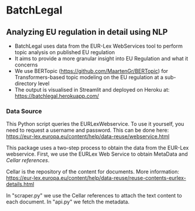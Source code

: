 # BatchLegal
## Analyzing EU regulation in detail using NLP
- BatchLegal uses data from the EUR-Lex WebServices tool to perform topic analysis on published EU regulation
- It aims to provide a more granular insight into EU Regulation and what it concerns
- We use BERTopic (https://github.com/MaartenGr/BERTopic) for Transformers-based topic modeling on the EU regulation at a sub-directory level
- The output is visualised in Streamlit and deployed on Heroku at: https://batchlegal.herokuapp.com/

### Data Source
This Python script queries the EURLexWebservice. To use it yourself, you need to request a username and password. This can be done here:
https://eur-lex.europa.eu/content/help/data-reuse/webservice.html

This package uses a two-step process to obtain the data from the EUR-Lex webservice. First, we use the EURLex Web Service to obtain MetaData and *Cellar references*.

Cellar is the repository of the content for documents. More information: https://eur-lex.europa.eu/content/help/data-reuse/reuse-contents-eurlex-details.html

In "scraper.py" we use the Cellar references to attach the text content to each document. In "api.py" we fetch the metadata.
